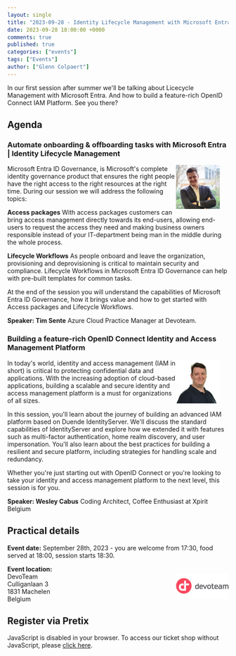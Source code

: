 ```yaml
---
layout: single
title: "2023-09-28 - Identity Lifecycle Management with Microsoft Entra and building an OpenID Connect IAM Platform"
date: 2023-09-28 18:00:00 +0000
comments: true
published: true
categories: ["events"]
tags: ["Events"]
author: ["Glenn Colpaert"]
---
```


In our first session after summer we'll be talking about Licecycle Management with Microsoft Entra. And how to build a feature-rich OpenID Connect IAM Platform. See you there?

## Agenda

### Automate onboarding & offboarding tasks with Microsoft Entra | Identity Lifecycle Management

<img src="/assets/media/speakers/tim-sente.jpg" alt="Tim Sente" align="right" height="100" width="100" style="margin-right: 20px;">

Microsoft Entra ID Governance, is Microsoft's complete identity governance product that ensures the right people have the right access to the right resources at the right time. During our session we will address the following topics:

**Access packages**
With access packages customers can bring access management directly towards its end-users, allowing end-users to request the access they need and making business owners responsible instead of your IT-department being man in the middle during the whole process.

**Lifecycle Workflows**
As people onboard and leave the organization, provisioning and deprovisioning is critical to maintain security and compliance. Lifecycle Workflows in Microsoft Entra ID Governance can help with pre-built templates for common tasks.

At the end of the session you will understand the capabilities of Microsoft Entra ID Governance, how it brings value and how to get started with Access packages and Lifecycle Workflows.

**Speaker: Tim Sente** Azure Cloud Practice Manager at Devoteam.

### Building a feature-rich OpenID Connect Identity and Access Management Platform

<img src="/assets/media/speakers/wesley-cabus.jpg" alt="Wesley Cabus" align="right" height="100" width="100" style="margin-right: 20px;">

In today's world, identity and access management (IAM in short) is critical to protecting confidential data and applications. With the increasing adoption of cloud-based applications, building a scalable and secure identity and access management platform is a must for organizations of all sizes.

In this session, you'll learn about the journey of building an advanced IAM platform based on Duende IdentityServer. We'll discuss the standard capabilities of IdentityServer and explore how we extended it with features such as multi-factor authentication, home realm discovery, and user impersonation. You'll also learn about the best practices for building a resilient and secure platform, including strategies for handling scale and redundancy.

Whether you're just starting out with OpenID Connect or you're looking to take your identity and access management platform to the next level, this session is for you.

**Speaker: Wesley Cabus** Coding Architect, Coffee Enthusiast at Xpirit Belgium

## Practical details

**Event date:** September 28th, 2023 - you are welcome from 17:30, food served at 18:00, session starts 18:30.

**Event location:**<br />
<img width="120" height="60" align="right" alt="Devoteam" src="/assets/media/sponsors/logo-devoteam.png">DevoTeam<br/>
Culliganlaan 3<br/>
1831 Machelen<br/>
Belgium

## Register via Pretix

<link rel="stylesheet" type="text/css" href="https://pretix.eu/azug/20230329/widget/v1.css">
<script type="text/javascript" src="https://pretix.eu/widget/v1.en.js" async></script>
<pretix-widget event="https://pretix.eu/azug/20230928/"></pretix-widget>
<noscript>
   <div class="pretix-widget">
        <div class="pretix-widget-info-message">
            JavaScript is disabled in your browser. To access our ticket shop without JavaScript, please <a target="_blank" rel="noopener" href="https://pretix.eu/azug/20230928/">click here</a>.
        </div>
    </div>
</noscript>
